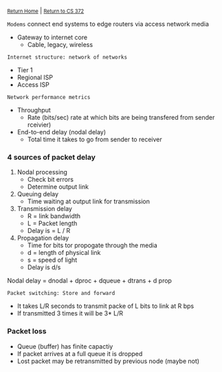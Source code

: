 <small>[Return Home](../../README.md)</small> | <small>[Return to CS 372](index.md)</small>

`Modems` connect end systems to edge routers via access network media

- Gateway to internet core
  - Cable, legacy, wireless

`Internet structure: network of networks`

- Tier 1
- Regional ISP
- Access ISP

`Network performance metrics`

- Throughput
  - Rate (bits/sec) rate at which bits are being transfered from sender rceivier)
- End-to-end delay (nodal delay)
  - Total time it takes to go from sender to receiver

### 4 sources of packet delay

1. Nodal processing
   - Check bit errors
   - Determine output link
2. Queuing delay
   - Time waiting at output link for transmission
3. Transmission delay
   - R = link bandwidth
   - L = Packet length
   - Delay is = L / R
4. Propagation delay
   - Time for bits tor propogate through the media
   - d = length of physical link
   - s = speed of light
   - Delay is d/s

Nodal delay = dnodal + dproc + dqueue + dtrans + d prop

`Packet switching: Store and forward`

- It takes L/R seconds to transmit packe of L bits to link at R bps
- If transmitted 3 times it will be 3\* L/R

### Packet loss

- Queue (buffer) has finite capactiy
- If packet arrives at a full queue it is dropped
- Lost packet may be retransmitted by previous node (maybe not)
